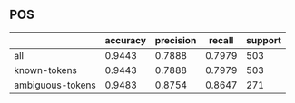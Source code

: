 
## POS

|                  | accuracy | precision | recall | support |
|------------------|----------|-----------|--------|---------|
| all              | 0.9443   | 0.7888    | 0.7979 | 503     |
| known-tokens     | 0.9443   | 0.7888    | 0.7979 | 503     |
| ambiguous-tokens | 0.9483   | 0.8754    | 0.8647 | 271     |

